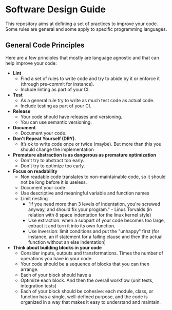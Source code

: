 # Software Design Guide
This repository aims at defining a set of practices to improve your code. Some
rules are general and some apply to specific programming languages. 

## General Code Principles
Here are a few principles that mostly are language agnostic and that can help improve your code:
- __Lint__
    - Find a set of rules to write code and try to abide by it or enforce it (through pre-commit for instance).
    - Include linting as part of your CI.
- __Test__
    - As a general rule try to write as much test code as actual code.
    - Include testing as part of your CI.
- __Release__
    - Your code should have releases and versioning. 
    - You can use semantic versioning.
- __Document__
    - Document your code.
- __Don't Repeat Yourself (DRY).__
    - It’s ok to write code once or twice (maybe). But more than this you should change the implementation
- __Premature abstraction is as dangerous as premature optimization__
    - Don't try to abstract too early. 
    - Don't try to optimize too early.
- __Focus on readability__
    - Non readable code translates to non-maintainable code, so it should not be long before it is useless.
    - Document your code.
    - Use descriptive and meaningful variable and function names
    - Limit nesting
        - "if you need more than 3 levels of indentation, you're screwed anyway, and should fix your program." - Linus Torvalds (in relation with 8 space indentation for the linux kernel style)
        - Use extraction: when a subpart of your code becomes too large, extract it and turn it into its own function.
        - Use inversion: limit conditions and put the "unhappy" first (for instance, an if statement for a failing clause and then the actual function without an else indentation)
- __Think about building blocks in your code__
    - Consider inputs, outputs and transformations. Times the number of operations you have in your code. 
    - Your code should be a sequence of blocks that you can then arrange.
    - Each of your block should have a 
    - Optimize each block. And then the overall workflow (unit tests, integration tests)
    - Each of your block should be cohesive: each module, class, or function has a single, well-defined purpose, and the code is organized in a way that makes it easy to understand and maintain.








